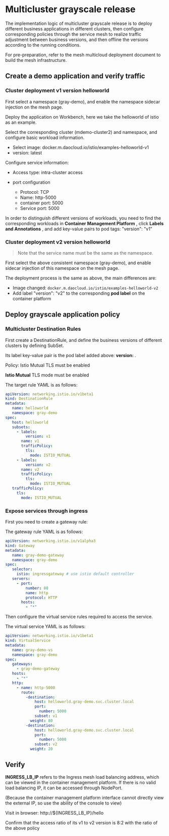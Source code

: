 # Multicluster grayscale release

The implementation logic of multicluster grayscale release is to deploy different business applications in different clusters, then configure corresponding policies through the service mesh to realize traffic adjustment between business versions, and then offline the versions according to the running conditions.

For pre-preparation, refer to the mesh multicloud deployment document to build the mesh infrastructure.

## Create a demo application and verify traffic

### Cluster deployment v1 version helloworld

First select a namespace (gray-demo), and enable the namespace sidecar injection on the mesh page.

Deploy the application on Workbench, here we take the helloworld of istio as an example.



Select the corresponding cluster (mdemo-cluster2) and namespace, and configure basic workload information.



- Select image: docker.m.daocloud.io/istio/examples-helloworld-v1
- version: latest

Configure service information:

- Access type: intra-cluster access
- port configuration

     - Protocol: TCP
     - Name: http-5000
     - container port: 5000
     - Service port: 5000





In order to distinguish different versions of workloads, you need to find the corresponding workloads in __Container Management Platform__ , click __Labels and Annotations__ , and add key-value pairs to pod tags:
"version": "v1"





### Cluster deployment v2 version helloworld

> Note that the service name must be the same as the namespace.

First select the above consistent namespace (gray-demo), and enable sidecar injection of this namespace on the mesh page.

The deployment process is the same as above, the main differences are:

- Image changed: `docker.m.daocloud.io/istio/examples-helloworld-v2` 
- Add label "version": "v2" to the corresponding **pod label** on the container platform

## Deploy grayscale application policy

### Multicluster Destination Rules

First create a DestinationRule, and define the business versions of different clusters by defining SubSet.

Its label key-value pair is the pod label added above: __version: <VERSION>__ .

Policy: Istio Mutual TLS must be enabled





**Istio Mutual** TLS mode must be enabled



The target rule YAML is as follows:

```yaml
apiVersion: networking.istio.io/v1beta1
kind: DestinationRule
metadata:
   name: helloworld
   namespace: gray-demo
spec:
   host: helloworld
   subsets:
     - labels:
         version: v1
       name: v1
       trafficPolicy:
         tls:
           mode: ISTIO_MUTUAL
     - labels:
         version: v2
       name: v2
       trafficPolicy:
         tls:
           mode: ISTIO_MUTUAL
   trafficPolicy:
     tls:
       mode: ISTIO_MUTUAL
```

### Expose services through ingress

First you need to create a gateway rule:



The gateway rule YAML is as follows:

```yaml
apiVersion: networking.istio.io/v1alpha3
kind: Gateway
metadata:
   name: gray-demo-gateway
   namespace: gray-demo
spec:
   selector:
     istio: ingressgateway # use istio default controller
   servers:
     - port:
         number: 80
         name: http
         protocol: HTTP
       hosts:
         - "*"
```

Then configure the virtual service rules required to access the service.





The virtual service YAML is as follows:

```yaml
apiVersion: networking.istio.io/v1beta1
kind: VirtualService
metadata:
   name: gray-demo-vs
   namespace: gray-demo
spec:
   gateways:
     - gray-demo-gateway
   hosts:
     - "*"
   http:
     - name: http-5000
       route:
         -destination:
             host: helloworld.gray-demo.svc.cluster.local
             port:
               number: 5000
             subset: v1
           weight: 80
         -destination:
             host: helloworld.gray-demo.svc.cluster.local
             port:
               number: 5000
             subset: v2
           weight: 20
```

## Verify

**INGRESS_LB_IP** refers to the Ingress mesh load balancing address, which can be viewed in the container management platform. If there is no valid load balancing IP, it can be accessed through NodePort.



(Because the container management platform interface cannot directly view the external IP, so use the ability of the console to view)

Visit in browser: http://${INGRESS_LB_IP}/hello

Confirm that the access ratio of its v1 to v2 version is 8:2 with the ratio of the above policy


